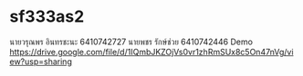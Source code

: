 # sf333as2
นายวรุณพร อินทรชะนะ 6410742727
นายพชร รักษ์ช่วย 6410742446
Demo
https://drive.google.com/file/d/1IQmbJKZOjVs0vr1zhRmSUx8c5On47nVg/view?usp=sharing
